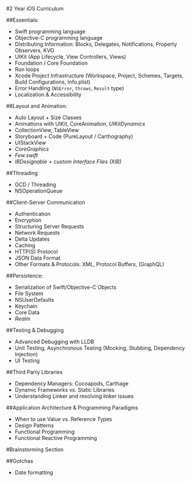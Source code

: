 #2 Year iOS Curriculum

##Essentials:

- Swift programming language
- Objective-C programming language
- Distributing Information: Blocks, Delegates, Notifications, Property Observers, KVO
- UIKit (App Lifecycle, View Controllers, Views)
- Foundation / Core Foundation
- Run loops
- Xcode Project Infrastructure (Workspace, Project, Schemes, Targets, Build Configurations, Info.plist)
- Error Handling (`NSError`, `throws`, `Result` type)
- Localization & Accessibility

##Layout and Animation:
- Auto Layout + Size Classes
- Animations with UIKit, CoreAnimation, *UIKitDynamics*
- CollectionView, TableView
- Storyboard + Code (PureLayout / Carthography)
- UIStackView
- *CoreGraphics*
- *Few.swift*
- *IBDesignable + custom Interface Files (XIB)*

##Threading

- GCD / Threading
- NSOperationQueue

##Client-Server Communication
- Authentication
- Encryption
- Structuring Server Requests
- Network Requests
- Delta Updates
- Caching
- HTTP(S) Protocol
- JSON Data Format
- Other Formats & Protocols: XML, Protocol Buffers, (GraphQL)

##Persistence:
- Serialization of Swift/Objective-C Objects
- File System
- NSUserDefaults
- Keychain
- Core Data
- *Realm*

##Testing & Debugging

- Advanced Debugging with LLDB
- Unit Testing, Asynchronous Testing (Mocking, Stubbing, Dependency Injection)
- UI Testing

##Third Party Libraries
- Dependency Managers: Cocoapods, Carthage
- Dynamic Frameworks vs. Static Libraries
- Understanding Linker and resolving linker issues

##Application Architecture & Programming Paradigms
- When to use Value vs. Reference Types
- Design Patterns
- Functional Programming
- Functional Reactive Programming


#Brainstorming Section

##Gotchas
- Date formatting
